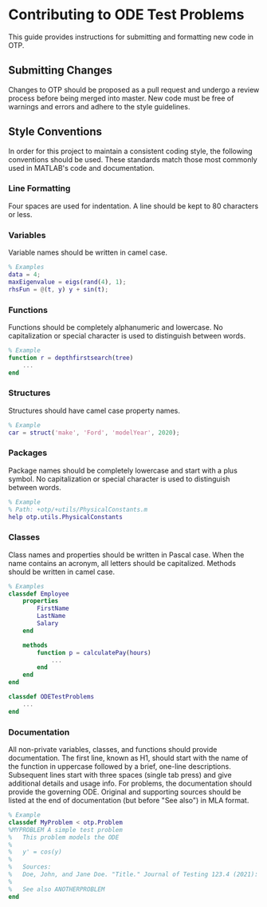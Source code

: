 # Contributing to ODE Test Problems

This guide provides instructions for submitting and formatting new code in OTP.

## Submitting Changes

Changes to OTP should be proposed as a pull request and undergo a review process
before being merged into master. New code must be free of warnings and errors
and adhere to the style guidelines.

## Style Conventions

In order for this project to maintain a consistent coding style, the following
conventions should be used. These standards match those most commonly used in
MATLAB's code and documentation.

### Line Formatting

Four spaces are used for indentation. A line should be kept to 80 characters or
less.

### Variables

Variable names should be written in camel case.

```matlab
% Examples
data = 4;
maxEigenvalue = eigs(rand(4), 1);
rhsFun = @(t, y) y + sin(t);
```

### Functions

Functions should be completely alphanumeric and lowercase. No capitalization or
special character is used to distinguish between words.

```matlab
% Example
function r = depthfirstsearch(tree)
    ...
end
```

### Structures

Structures should have camel case property names.

```matlab
% Example
car = struct('make', 'Ford', 'modelYear', 2020);
```

### Packages

Package names should be completely lowercase and start with a plus symbol. No
capitalization or special character is used to distinguish between words.

```matlab
% Example
% Path: +otp/+utils/PhysicalConstants.m
help otp.utils.PhysicalConstants
```

### Classes

Class names and properties should be written in Pascal case. When the name
contains an acronym, all letters should be capitalized. Methods should be
written in camel case.

```matlab
% Examples
classdef Employee
    properties
        FirstName
        LastName
        Salary
    end

    methods
        function p = calculatePay(hours)
            ...
        end
    end
end

classdef ODETestProblems
    ...
end
```

### Documentation

All non-private variables, classes, and functions should provide documentation.
The first line, known as H1, should start with the name of the function in
uppercase followed by a brief, one-line descriptions. Subsequent lines start
with three spaces (single tab press) and give additional details and usage info.
For problems, the documentation should provide the governing ODE. Original and
supporting sources should be listed at the end of documentation (but before "See
also") in MLA format.

```matlab
% Example
classdef MyProblem < otp.Problem
%MYPROBLEM A simple test problem
%   This problem models the ODE
%
%   y' = cos(y)
%
%   Sources:
%   Doe, John, and Jane Doe. "Title." Journal of Testing 123.4 (2021): 10-20.
%
%   See also ANOTHERPROBLEM
end
```

